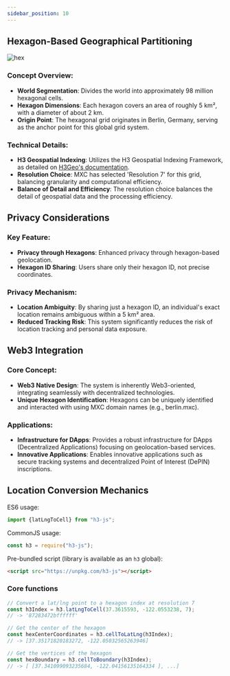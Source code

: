 ```yaml
---
sidebar_position: 10
---
```


## Hexagon-Based Geographical Partitioning

![hex](https://github.com/MXCzkEVM/SupernodeV2-devdocs/blob/main/docs/Tutorials/img/name-hexagon/step2/getHexagonAddress.png)


### Concept Overview:
- **World Segmentation**: Divides the world into approximately 98 million hexagonal cells.
- **Hexagon Dimensions**: Each hexagon covers an area of roughly 5 km², with a diameter of about 2 km.
- **Origin Point**: The hexagonal grid originates in Berlin, Germany, serving as the anchor point for this global grid system.

### Technical Details:
- **H3 Geospatial Indexing**: Utilizes the H3 Geospatial Indexing Framework, as detailed on [H3Geo's documentation](https://h3geo.org/docs/core-library/restable/).
- **Resolution Choice**: MXC has selected 'Resolution 7' for this grid, balancing granularity and computational efficiency.
- **Balance of Detail and Efficiency**: The resolution choice balances the detail of geospatial data and the processing efficiency.

## Privacy Considerations

### Key Feature:
- **Privacy through Hexagons**: Enhanced privacy through hexagon-based geolocation.
- **Hexagon ID Sharing**: Users share only their hexagon ID, not precise coordinates.

### Privacy Mechanism:
- **Location Ambiguity**: By sharing just a hexagon ID, an individual's exact location remains ambiguous within a 5 km² area.
- **Reduced Tracking Risk**: This system significantly reduces the risk of location tracking and personal data exposure.

## Web3 Integration

### Core Concept:
- **Web3 Native Design**: The system is inherently Web3-oriented, integrating seamlessly with decentralized technologies.
- **Unique Hexagon Identification**: Hexagons can be uniquely identified and interacted with using MXC domain names (e.g., berlin.mxc).

### Applications:
- **Infrastructure for DApps**: Provides a robust infrastructure for DApps (Decentralized Applications) focusing on geolocation-based services.
- **Innovative Applications**: Enables innovative applications such as secure tracking systems and decentralized Point of Interest (DePIN) inscriptions.

## Location Conversion Mechanics

ES6 usage:

```js
import {latLngToCell} from "h3-js";
```

CommonJS usage:

```js
const h3 = require("h3-js");
```

Pre-bundled script (library is available as an `h3` global):

```html
<script src="https://unpkg.com/h3-js"></script>
```

### Core functions

```js
// Convert a lat/lng point to a hexagon index at resolution 7
const h3Index = h3.latLngToCell(37.3615593, -122.0553238, 7);
// -> '87283472bffffff'

// Get the center of the hexagon
const hexCenterCoordinates = h3.cellToLatLng(h3Index);
// -> [37.35171820183272, -122.05032565263946]

// Get the vertices of the hexagon
const hexBoundary = h3.cellToBoundary(h3Index);
// -> [ [37.341099093235684, -122.04156135164334 ], ...]
```

